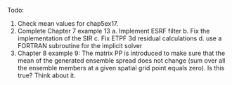 Todo:
1. Check mean values for chap5ex17.
2. Complete Chapter 7 example 13
  a. Implement ESRF filter
  b. Fix the implementation of the SIR
  c. Fix ETPF 3d residual calculations
  d. use a FORTRAN subroutine for the implicit solver
3. Chapter 8 example 9: The matrix PP is introduced to make sure that the mean of the generated ensemble spread does not change (sum over all the ensemble members at a given spatial grid point equals zero). Is this true? Think about it.
	
